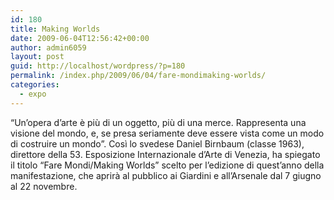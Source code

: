 ```yaml
---
id: 180
title: Making Worlds
date: 2009-06-04T12:56:42+00:00
author: admin6059
layout: post
guid: http://localhost/wordpress/?p=180
permalink: /index.php/2009/06/04/fare-mondimaking-worlds/
categories:
  - expo
---
```

“Un’opera d’arte è più di un oggetto, più di una merce. Rappresenta una visione del mondo, e, se presa seriamente deve essere vista come un modo di costruire un mondo”. Così lo svedese Daniel Birnbaum (classe 1963), direttore della 53. Esposizione Internazionale d’Arte di Venezia, ha spiegato il titolo “Fare Mondi/Making Worlds” scelto per l’edizione di quest’anno della manifestazione, che aprirà al pubblico ai Giardini e all’Arsenale dal 7 giugno al 22 novembre.